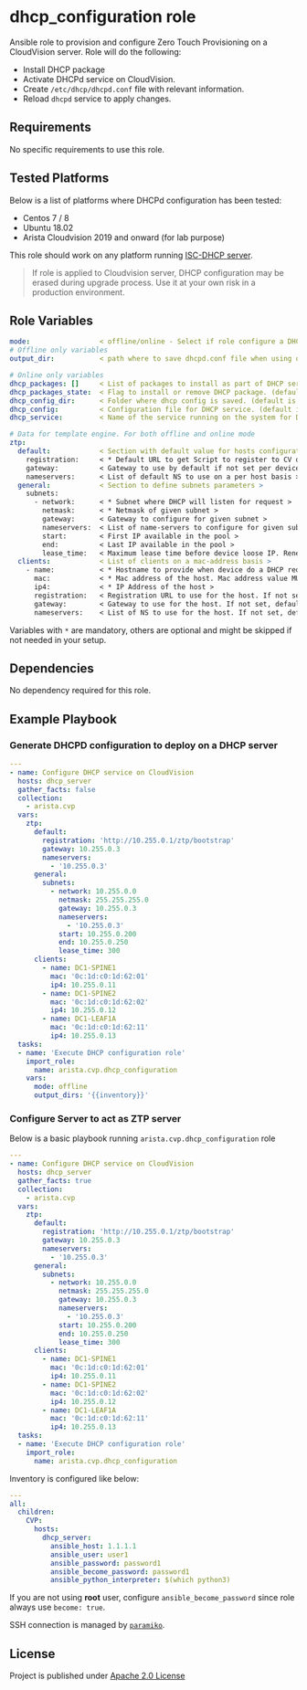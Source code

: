 # dhcp_configuration role

Ansible role to provision and configure Zero Touch Provisioning on a CloudVision server. Role will do the following:

- Install DHCP package
- Activate DHCPd service on CloudVision.
- Create `/etc/dhcp/dhcpd.conf` file with relevant information.
- Reload `dhcpd` service to apply changes.

## Requirements

No specific requirements to use this role.

## Tested Platforms

Below is a list of platforms where DHCPd configuration has been tested:

- Centos 7 / 8
- Ubuntu 18.02
- Arista Cloudvision 2019 and onward (for lab purpose)

This role should work on any platform running [ISC-DHCP server](https://www.isc.org/dhcp/).

> If role is applied to Cloudvision server, DHCP configuration may be erased during upgrade process. Use it at your own risk in a production environment.

## Role Variables

```yaml
mode:                 < offline/online - Select if role configure a DHCP server or just generate dhcpd.conf file locally. (default online) >
# Offline only variables
output_dir:           < path where to save dhcpd.conf file when using offline mode.>

# Online only variables
dhcp_packages: []     < List of packages to install as part of DHCP service. (default is ['dhcp'])>
dhcp_packages_state:  < Flag to install or remove DHCP package. (default is present)>
dhcp_config_dir:      < Folder where dhcp config is saved. (default is /etc/dhcp/)>
dhcp_config:          < Configuration file for DHCP service. (default is {{ dhcp_config_dir }}/dhcpd.conf)>
dhcp_service:         < Name of the service running on the system for DHCP. (default is dhcpd)>

# Data for template engine. For both offline and online mode
ztp:
  default:            < Section with default value for hosts configuration >
    registration:     < * Default URL to get Script to register to CV or initial configuration >
    gateway:          < Gateway to use by default if not set per device >
    nameservers:      < List of default NS to use on a per host basis >
  general:            < Section to define subnets parameters >
    subnets:
      - network:      < * Subnet where DHCP will listen for request >
        netmask:      < * Netmask of given subnet >
        gateway:      < Gateway to configure for given subnet >
        nameservers:  < List of name-servers to configure for given subnet >
        start:        < First IP available in the pool >
        end:          < Last IP available in the pool >
        lease_time:   < Maximum lease time before device loose IP. Renewal is max/2 >
  clients:            < List of clients on a mac-address basis >
    - name:           < * Hostname to provide when device do a DHCP request >
      mac:            < * Mac address of the host. Mac address value MUST be protected by either single or dual quotes >
      ip4:            < * IP Address of the host >
      registration:   < Registration URL to use for the host. If not set, default value will be applied >
      gateway:        < Gateway to use for the host. If not set, default value will be applied >
      nameservers:    < List of NS to use for the host. If not set, default value will be applied >
```

Variables with `*` are mandatory, others are optional and might be skipped if not needed in your setup.

## Dependencies

No dependency required for this role.

## Example Playbook

### Generate DHCPD configuration to deploy on a DHCP server

```yaml
---
- name: Configure DHCP service on CloudVision
  hosts: dhcp_server
  gather_facts: false
  collection:
    - arista.cvp
  vars:
    ztp:
      default:
        registration: 'http://10.255.0.1/ztp/bootstrap'
        gateway: 10.255.0.3
        nameservers:
          - '10.255.0.3'
      general:
        subnets:
          - network: 10.255.0.0
            netmask: 255.255.255.0
            gateway: 10.255.0.3
            nameservers:
              - '10.255.0.3'
            start: 10.255.0.200
            end: 10.255.0.250
            lease_time: 300
      clients:
        - name: DC1-SPINE1
          mac: '0c:1d:c0:1d:62:01'
          ip4: 10.255.0.11
        - name: DC1-SPINE2
          mac: '0c:1d:c0:1d:62:02'
          ip4: 10.255.0.12
        - name: DC1-LEAF1A
          mac: '0c:1d:c0:1d:62:11'
          ip4: 10.255.0.13
  tasks:
  - name: 'Execute DHCP configuration role'
    import_role:
      name: arista.cvp.dhcp_configuration
    vars:
      mode: offline
      output_dirs: '{{inventory}}'
```

### Configure Server to act as ZTP server

Below is a basic playbook running `arista.cvp.dhcp_configuration` role

```yaml
---
- name: Configure DHCP service on CloudVision
  hosts: dhcp_server
  gather_facts: true
  collection:
    - arista.cvp
  vars:
    ztp:
      default:
        registration: 'http://10.255.0.1/ztp/bootstrap'
        gateway: 10.255.0.3
        nameservers:
          - '10.255.0.3'
      general:
        subnets:
          - network: 10.255.0.0
            netmask: 255.255.255.0
            gateway: 10.255.0.3
            nameservers:
              - '10.255.0.3'
            start: 10.255.0.200
            end: 10.255.0.250
            lease_time: 300
      clients:
        - name: DC1-SPINE1
          mac: '0c:1d:c0:1d:62:01'
          ip4: 10.255.0.11
        - name: DC1-SPINE2
          mac: '0c:1d:c0:1d:62:02'
          ip4: 10.255.0.12
        - name: DC1-LEAF1A
          mac: '0c:1d:c0:1d:62:11'
          ip4: 10.255.0.13
  tasks:
  - name: 'Execute DHCP configuration role'
    import_role:
      name: arista.cvp.dhcp_configuration
```

Inventory is configured like below:

```yaml
---
all:
  children:
    CVP:
      hosts:
        dhcp_server:
          ansible_host: 1.1.1.1
          ansible_user: user1
          ansible_password: password1
          ansible_become_password: password1
          ansible_python_interpreter: $(which python3)
```

If you are not using __root__ user, configure `ansible_become_password` since role always use `become: true`.

SSH connection is managed by [`paramiko`](http://www.paramiko.org/).

## License

Project is published under [Apache 2.0 License](../../../../../LICENSE)
